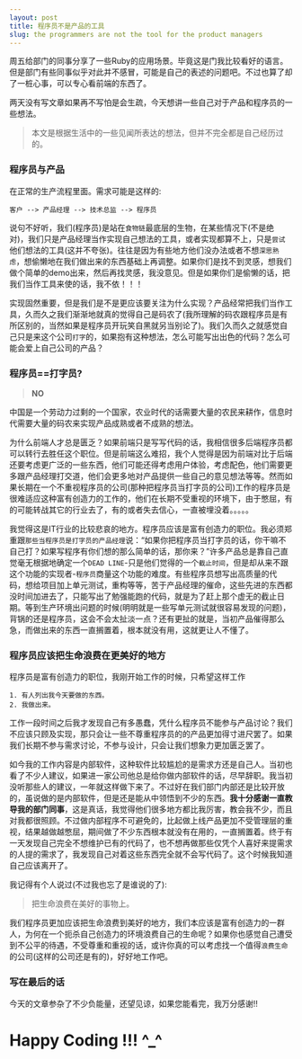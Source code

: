 ```yaml
---
layout: post
title: 程序员不是产品的工具
slug: the programmers are not the tool for the product managers
---
```


周五给部门的同事分享了一些Ruby的应用场景。毕竟这是门我比较看好的语言。但是部门有些同事似乎对此并不感冒，可能是自己的表述的问题吧。不过也算了却了一桩心事，可以专心看前端的东西了。

两天没有写文章如果再不写怕是会生疏，今天想讲一些自己对于产品和程序员的一些想法。

<!--more-->

> 本文是根据生活中的一些见闻所表达的想法，但并不完全都是自己经历过的。

### 程序员与产品

在正常的生产流程里面。需求可能是这样的:

```
客户 --> 产品经理 --> 技术总监 --> 程序员
```

说句不好听，我们(程序员)是站在`食物链`最底层的生物，在某些情况下(不是绝对)，我们只是产品经理当作实现自己想法的工具，或者实现都算不上，只是`尝试`他们想法的工具(这并不夸张)。往往是因为有些地方他们没办法或者不想`深思熟虑`，想偷懒地在我们做出来的东西基础上再调整。如果你们是找不到灵感，想我们做个简单的demo出来，然后再找灵感，我没意见。但是如果你们是偷懒的话，把我们当作工具来使的话，我不依！！！

实现固然重要，但是我们是不是更应该要关注为什么实现？产品经常把我们当作工具，久而久之我们渐渐地就真的觉得自己是码农了(我所理解的码农跟程序员是有所区别的，当然如果是程序员开玩笑自黑就另当别论了)。我们久而久之就感觉自己只是来这个公司`打字`的，如果抱有这种想法，怎么可能写出出色的代码？怎么可能会爱上自己公司的产品？

### 程序员==打字员?

> **NO**

中国是一个劳动力过剩的一个国家，农业时代的话需要大量的农民来耕作，信息时代需要大量的码农来实现产品成熟或者不成熟的想法。

为什么前端人才总是匮乏？如果前端只是写写代码的话，我相信很多后端程序员都可以转行去胜任这个职位。但是前端这么难招，我个人觉得是因为前端对比于后端还要考虑更广泛的一些东西，他们可能还得考虑用户体验，考虑配色，他们需要更多跟产品经理打交道，他们会更多地对产品提供一些自己的意见想法等等。然而如果长期在一个不重视程序员的公司(那种把程序员当打字员的公司)工作的程序员是很难适应这种富有创造力的工作的，他们在长期不受重视的环境下，由于憋屈，有的可能转战其它的行业去了，有的或者失去信心，一直被埋没着。。。。。

我觉得这是IT行业的比较悲哀的地方。程序员应该是富有创造力的职位。我必须郑重跟`那些当程序员是打字员的产品经理`说：“如果你把程序员当打字员的话，你干嘛不自己打？如果写程序有你们想的那么简单的话，那你来？”许多产品总是靠自己直觉毫无根据地确定一个`DEAD LINE`-只是他们觉得的一个`截止时间`，但是却从来不跟这个功能的实现者-`程序员`商量这个功能的难度。有些程序员想写出高质量的代码，想给项目加上单元测试，重构等等，苦于产品经理的催命，这些先进的东西都没时间加进去了，只能写出了勉强能跑的代码，就是为了赶上那个虚无的截止日期。等到生产环境出问题的时候(明明就是一些写单元测试就很容易发现的问题)，背锅的还是程序员，这会不会太扯淡一点？还有更扯的就是，当初产品催得那么急，而做出来的东西一直搁置着，根本就没有用，这就更让人不懂了。

### 程序员应该把生命浪费在更美好的地方
程序员是富有创造力的职位，我刚开始工作的时候，只希望这样工作

```
1. 有人列出我今天要做的东西。
2. 我做出来。
```

工作一段时间之后我才发现自己有多愚蠢，凭什么程序员不能参与产品讨论？我们不应该只顾及实现，那只会让一些不尊重程序员的的产品更加得寸进尺罢了。如果我们长期不参与需求讨论，不参与设计，只会让我们想象力更加匮乏罢了。

如今我的工作内容是内部软件，这种软件比较尴尬的是需求方还是自己人。当初也看了不少人建议，如果进一家公司他总是给你做内部软件的话，尽早辞职。我当初没听那些人的建议，一年就这样做下来了。不过好在我们部门内部还是比较开放的，虽说做的是内部软件，但是还是能从中领悟到不少的东西。**我十分感谢一直教导我的部门同事**，这是真话，我觉得他们很多地方都比我厉害，教会我不少，而且对我都很照顾。不过做内部程序不可避免的，比起做上线产品更加不受管理层的重视，结果越做越憋屈，期间做了不少东西根本就没有在用的，一直搁置着。终于有一天发现自己完全不想维护已有的代码了，也不想再做那些仅凭个人喜好来提需求的人提的需求了，我发现自己对着这些东西完全就不会写代码了。这个时候我知道自己应该离开了。

我记得有个人说过(不过我也忘了是谁说的了):

> 把生命浪费在美好的事物上。

我们程序员更加应该把生命浪费到美好的地方，我们本应该是富有创造力的一群人，为何在一个扼杀自己创造力的环境浪费自己的生命呢？如果你也感觉自己遭受到不公平的待遇，不受尊重和重视的话，或许你真的可以考虑找一个值得`浪费生命`的公司(这样的公司还是有的)，好好地工作吧。


### 写在最后的话
今天的文章参杂了不少负能量，还望见谅，如果您能看完，我万分感谢!!


# Happy Coding !!! ^_^
